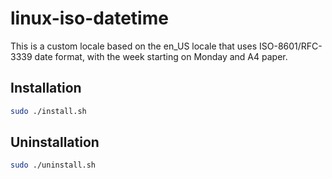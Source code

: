 # linux-iso-datetime

This is a custom locale based on the en_US locale that uses ISO-8601/RFC-3339
date format, with the week starting on Monday and A4 paper.

## Installation
```sh
sudo ./install.sh
```

## Uninstallation
```sh
sudo ./uninstall.sh
```
